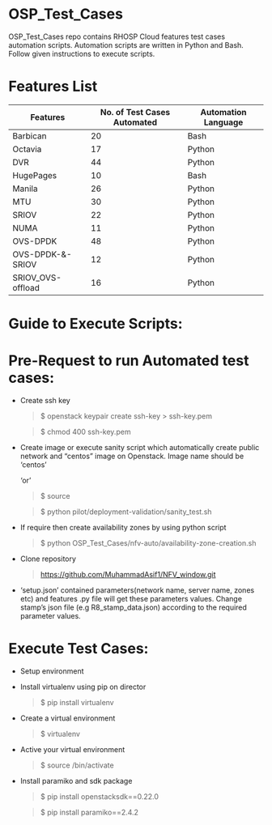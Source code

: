 # OSP_Test_Cases
OSP_Test_Cases repo contains RHOSP Cloud features test cases automation scripts. Automation scripts are written in Python and Bash. Follow given instructions to execute scripts.  
# Features List
| Features	       | No. of Test Cases Automated | Automation Language |
|------------------|-----------------------------|---------------------|
| Barbican	       |   20	                      |     Bash            |
| Octavia	       |   17	                      |     Python          |
| DVR	             |   44	                      |     Python          |
| HugePages	       |   10                        |     Bash            |
| Manila	          |   26	                      |     Python          |
| MTU	             |   30	                      |     Python          |
| SRIOV	          |   22	                      |     Python          |
| NUMA	          |   11	                      |     Python          |
| OVS-DPDK         |	  48	                      |     Python          |
| OVS-DPDK-&-SRIOV |   12	                      |     Python          |
| SRIOV_OVS-offload|	  16                        |     Python          |




# Guide to Execute Scripts:

# Pre-Request to run Automated test cases:
- Create ssh key
  > $ openstack keypair create ssh-key > ssh-key.pem

  > $ chmod 400 ssh-key.pem

- Create image or execute sanity script which automatically create public network and “centos” image on Openstack.
Image name should be ‘centos’

  ‘or’

  > $ source <overcloud>
   
  > $ python pilot/deployment-validation/sanity_test.sh

- If require then create availability zones by using python script

  > $ python OSP_Test_Cases/nfv-auto/availability-zone-creation.sh

- Clone repository
  > https://github.com/MuhammadAsif1/NFV_window.git

- ‘setup.json’ contained parameters(network name, server name, zones etc) and features .py file will get these parameters values.
  Change stamp’s json file (e.g R8_stamp_data.json) according to the required parameter values.


# Execute Test Cases:
- Setup environment  
- Install virtualenv using pip on director
  > $ pip install virtualenv
- Create a virtual environment
  > $ virtualenv  <env-name>
- Active your virtual environment
  > $ source <env-name>/bin/activate
- Install paramiko and sdk package
  > $ pip install openstacksdk==0.22.0
   
  > $ pip install paramiko==2.4.2
